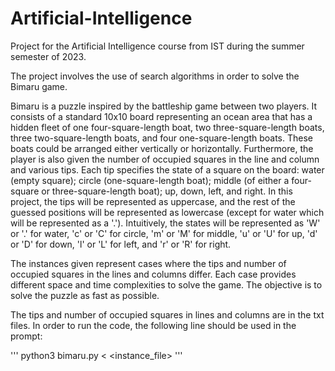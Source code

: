 # Artificial-Intelligence
Project for the Artificial Intelligence course from IST during the summer semester of 2023. 

The project involves the use of search algorithms in order to solve the Bimaru game. 

Bimaru is a puzzle inspired by the battleship game between two players. It consists of a standard 10x10 board representing an ocean area that has a hidden fleet of one four-square-length boat, two three-square-length boats, three two-square-length boats, and four one-square-length boats. These boats could be arranged either vertically or horizontally. Furthermore, the player is also given the number of occupied squares in the line and column and various tips. Each tip specifies the state of a square on the board: water (empty square); circle (one-square-length boat); middle (of either a four-square or three-square-length boat); up, down, left, and right. In this project, the tips will be represented as uppercase, and the rest of the guessed positions will be represented as lowercase (except for water which will be represented as a '.'). Intuitively, the states will be represented as 'W' or '.' for water, 'c' or 'C' for circle, 'm' or 'M' for middle, 'u' or 'U' for up, 'd' or 'D' for down, 'l' or 'L' for left, and 'r' or 'R' for right. 

The instances given represent cases where the tips and number of occupied squares in the lines and columns differ. Each case provides different space and time complexities to solve the game. The objective is to solve the puzzle as fast as possible.

The tips and number of occupied squares in lines and columns are in the txt files. In order to run the code, the following line should be used in the prompt:

'''
python3 bimaru.py < <instance_file>
'''
